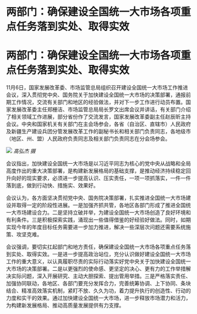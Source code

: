 # 两部门：确保建设全国统一大市场各项重点任务落到实处、取得实效

# 两部门：确保建设全国统一大市场各项重点任务落到实处、取得实效

11月6日，国家发展改革委、市场监管总局组织召开建设全国统一大市场工作推进会议，深入贯彻党中央、国务院关于加快建设全国统一大市场的决策部署，通报前期工作情况，交流有关部门和地区的经验做法，并对下一步工作进行动员布置。国家发展改革委主任郑栅洁、市场监管总局局长罗文出席会议并讲话，有关部门介绍了相关领域工作进展，部分省份作了交流发言，国家发展改革委副主任赵辰昕主持会议。中央和国家机关有关部门在主会场参会，各省（自治区、直辖市）人民政府及新疆生产建设兵团分管发展改革工作的副秘书长和相关部门负责同志，各地级市（地区、州、盟）人民政府负责同志及相关部门负责同志在分会场参会。

![](https://inews.gtimg.com/om_bt/OKcF6uNyRXON9nbuivQ1eCs715gQi34i8ZFTu40NM3m-IAA/1000)
_高弘杰 摄_

会议指出，加快建设全国统一大市场是以习近平同志为核心的党中央从战略和全局高度作出的重大决策部署，是构建新发展格局的基础支撑，是推动经济持续稳定回升向好的现实要求，必须进一步提高认识、压实责任，一项一项抓落实，一件一件落到底，做到行动快、措施实、效果好。

会议认为，各方面坚决贯彻党中央、国务院决策部署，扎实推进全国统一大市场建设并取得一定的阶段性进展。一是加强齐抓共管，各地区各部门形成了推进全国统一大市场建设合力。二是坚持立破并举，为建设全国统一大市场创造了良好环境和有利条件。三是积极探索实践，涌现出一些值得借鉴的好经验好做法。同时，如期实现今年的年度目标任务需要进一步加力推进，解决一些深层次问题还需要系统施策、攻坚克难。

会议强调，要切实扛起部门和地方责任，确保建设全国统一大市场各项重点任务落到实处、取得实效。一是进一步提高政治站位，充分认识做好建设全国统一大市场工作的重大意义，以认真履职尽责的实际行动落实好党中央关于加快建设全国统一大市场的决策部署。二是以更强烈的使命感、更坚定的决心、更有力的工作举措解决实际问题，深入开展研究、主动大胆探索、提出管用举措。三是严格落实责任、加强协同联动，各地区、各部门要充分发挥合力，完善统筹协调、上下协同、条块结合、精准高效落实机制，紧盯不放、久久为功，着力提升执行的创造性、行动的力度和实干的效果。通过加快建设全国统一大市场，进一步释放市场潜力和活力，为构建新发展格局、推动高质量发展提供有力支撑。

